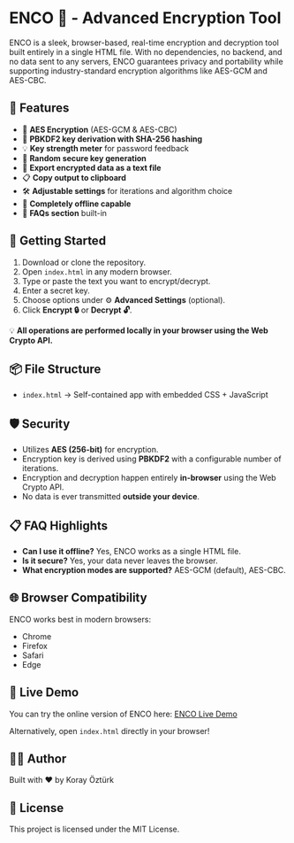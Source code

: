 # ENCO 🔐 - Advanced Encryption Tool

ENCO is a sleek, browser-based, real-time encryption and decryption tool built entirely in a single HTML file. With no dependencies, no backend, and no data sent to any servers, ENCO guarantees privacy and portability while supporting industry-standard encryption algorithms like AES-GCM and AES-CBC.

## 🔧 Features
- 🔐 **AES Encryption** (AES-GCM & AES-CBC)
- 🔑 **PBKDF2 key derivation with SHA-256 hashing**
- 💡 **Key strength meter** for password feedback
- 🎲 **Random secure key generation**
- 💾 **Export encrypted data as a text file**
- 📋 **Copy output to clipboard**
- 🛠️ **Adjustable settings** for iterations and algorithm choice
- 📎 **Completely offline capable**
- 🧠 **FAQs section** built-in

## 🚀 Getting Started
1. Download or clone the repository.
2. Open `index.html` in any modern browser.
3. Type or paste the text you want to encrypt/decrypt.
4. Enter a secret key.
5. Choose options under ⚙️ **Advanced Settings** (optional).
6. Click **Encrypt 🔒** or **Decrypt 🔓**.

💡 **All operations are performed locally in your browser using the Web Crypto API.**

## 📦 File Structure
- `index.html` → Self-contained app with embedded CSS + JavaScript

## 🛡️ Security
- Utilizes **AES (256-bit)** for encryption.
- Encryption key is derived using **PBKDF2** with a configurable number of iterations.
- Encryption and decryption happen entirely **in-browser** using the Web Crypto API.
- No data is ever transmitted **outside your device**.

## 📋 FAQ Highlights
- **Can I use it offline?** Yes, ENCO works as a single HTML file.
- **Is it secure?** Yes, your data never leaves the browser.
- **What encryption modes are supported?** AES-GCM (default), AES-CBC.

## 🌐 Browser Compatibility
ENCO works best in modern browsers:
- Chrome
- Firefox
- Safari
- Edge

## 🧪 Live Demo
You can try the online version of ENCO here: [ENCO Live Demo](https://enc0.neocities.org/)

Alternatively, open `index.html` directly in your browser!

## 🧑‍💻 Author
Built with ❤️ by Koray Öztürk

## 📜 License
This project is licensed under the MIT License.
